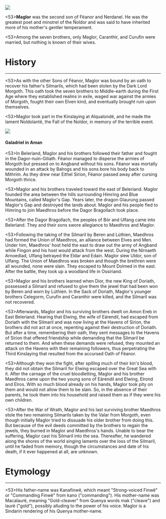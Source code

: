 ![](characters/galadriel/7.jpg)

<53>**Maglor** was the second son of Fëanor and Nerdanel. He was the greatest poet and minstrel of the Ñoldor and was said to have inherited more of his mother's gentler temperament.

<53>Among the seven brothers, only Maglor, Caranthir, and Curufin were married, but nothing is known of their wives.

# History
---

<53>As with the other Sons of Fëanor, Maglor was bound by an oath to recover his father's Silmarils, which had been stolen by the Dark Lord Morgoth. This oath took the seven brothers to Middle-earth during the First Age where they established realms in exile, waged war against the armies of Morgoth, fought their own Elven kind, and eventually brought ruin upon themselves.

<53>Maglor took part in the Kinslaying at Alqualondë, and he made the lament Noldolantë, the Fall of the Noldor, in memory of the terrible event.

![](characters/galadriel/2.jpg)

#### Galadriel in Aman

<53>In Beleriand, Maglor and his brothers followed their father and fought in the Dagor-nuin-Giliath. Fëanor managed to disperse the armies of Morgoth but pressed on to Angband without his sons. Fëanor was mortally wounded in an attack by Balrogs and his sons bore his body back to Mithrim. As they drew near Eithel Sirion, Fëanor passed away after cursing Morgoth thrice.

<53>Maglor and his brothers traveled toward the east of Beleriand. Maglor founded the area between the hills surrounding Himring and Blue Mountains, called Maglor's Gap. Years later, the dragon Glaurung passed Maglor's Gap and destroyed the lands about. Maglor and his people fled to Himring to join Maedhros before the Dagor Bragollach took place.

<53>After the Dagor Bragollach, the peoples of Bór and Ulfang came into Beleriand. They and their sons swore allegiance to Maedhros and Maglor.

<53>Following the taking of the Silmaril by Beren and Lúthien, Maedhros had formed the Union of Maedhros, an alliance between Elves and Men. Under him, Maedhros' host held the east to draw out the army of Angband while Fingon and his host would attack from the west. During the Nírnaeth Arnoediad, Ulfang betrayed the Eldar and Edain. Maglor slew Uldor, son of Ulfang. The Union of Maedhros was broken and though the brethren were all wounded, none were slain. They escaped to Mount Dolmed in the east. After the battle, they took up a woodland life in Ossiriand.

<53>Maglor and his brothers learned when Dior, the new King of Doriath, possessed a Silmaril and refused to give them the jewel that had been won by Beren and worn by Lúthien. In the Sack of Doriath, Maglor's younger brothers Celegorm, Curufin and Caranthir were killed, and the Silmaril was not recovered.

<53>Afterwards, Maglor and his surviving brothers dwelt on Amon Ereb in East Beleriand. Hearing that Elwing, the wife of Eärendil, had escaped from Doriath with the Silmaril and was now living at the Havens of Sirion, the brothers did not act at once, repenting against their destruction of Doriath. But after a time, remembering their oath, they sent messages to the Havens of Sirion that offered friendship while demanding that the Silmaril be returned to them. And when these demands were refused, they mounted an attack on the Havens with their remaining followers, thus perpetrating the Third Kinslaying that resulted from the accursed Oath of Fëanor.

<53>Although they won the fight, after spilling much of their kin's blood, they did not obtain the Silmaril for Elwing escaped over the Great Sea with it. After the carnage of the cruel bloodletting, Maglor and his brother Maedhros came upon the two young sons of Eärendil and Elwing, Elrond and Elros. With so much blood already on his hands, Maglor took pity on them and would not allow them to be slain. So, in the absence of their parents, he took them into his household and raised them as if they were his own children.

<53>After the War of Wrath, Maglor and his last surviving brother Maedhros stole the two remaining Silmarils taken by the Valar from Morgoth, even though initially Maglor tried to dissuade his older brother from doing this. But because of the evil deeds committed by the brothers to regain the jewels, they burned in Maglor and Maedhros's hands. Unable to bear the suffering, Maglor cast his Silmaril into the sea. Thereafter, he wandered along the shores of the world singing laments over the loss of the Silmaril, until he faded from memory, though the circumstances and date of his death, if it ever happened at all, are unknown.

# Etymology

---

<53>His father-name was Kanafinwë, which meant "Strong-voiced Finwë" or "Commanding Finwë" from kano ("commanding"). His mother-name was Macalaurë, meaning "Gold-cleaver" from Quenya words mak ("cleave") and laurë ("gold"), possibly alluding to the power of his voice. Maglor is a Sindarin rendering of his Quenya mother-name.
